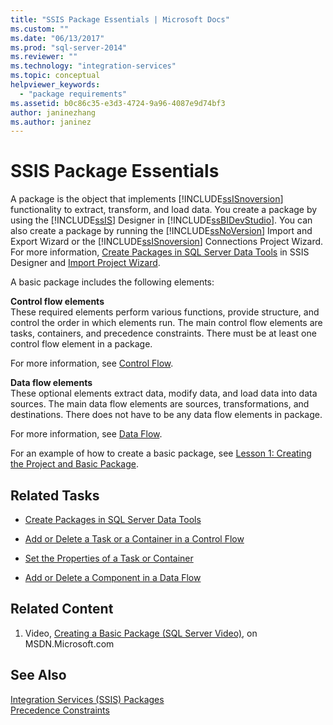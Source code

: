 ```yaml
---
title: "SSIS Package Essentials | Microsoft Docs"
ms.custom: ""
ms.date: "06/13/2017"
ms.prod: "sql-server-2014"
ms.reviewer: ""
ms.technology: "integration-services"
ms.topic: conceptual
helpviewer_keywords: 
  - "package requirements"
ms.assetid: b0c86c35-e3d3-4724-9a96-4087e9d74bf3
author: janinezhang
ms.author: janinez
---
```

# SSIS Package Essentials
  A package is the object that implements [!INCLUDE[ssISnoversion](../includes/ssisnoversion-md.md)] functionality to extract, transform, and load data. You create a package by using the [!INCLUDE[ssIS](../includes/ssis-md.md)] Designer in [!INCLUDE[ssBIDevStudio](../includes/ssbidevstudio-md.md)]. You can also create a package by running the [!INCLUDE[ssNoVersion](../includes/ssnoversion-md.md)] Import and Export Wizard or the [!INCLUDE[ssISnoversion](../includes/ssisnoversion-md.md)] Connections Project Wizard. For more information, [Create Packages in SQL Server Data Tools](create-packages-in-sql-server-data-tools.md) in SSIS Designer and [Import Project Wizard](../../2014/integration-services/import-project-wizard.md).  
  
 A basic package includes the following elements:  
  
 **Control flow elements**  
 These required elements perform various functions, provide structure, and control the order in which elements run. The main control flow elements are tasks, containers, and precedence constraints. There must be at least one control flow element in a package.  
  
 For more information, see [Control Flow](control-flow/control-flow.md).  
  
 **Data flow elements**  
 These optional elements extract data, modify data, and load data into data sources. The main data flow elements are sources, transformations, and destinations. There does not have to be any data flow elements in package.  
  
 For more information, see [Data Flow](data-flow/data-flow.md).  
  
 For an example of how to create a basic package, see [Lesson 1: Creating the Project and Basic Package](lesson-1-create-a-project-and-basic-package-with-ssis.md).  
  
## Related Tasks  
  
-   [Create Packages in SQL Server Data Tools](create-packages-in-sql-server-data-tools.md)  
  
-   [Add or Delete a Task or a Container in a Control Flow](control-flow/add-or-delete-a-task-or-a-container-in-a-control-flow.md)  
  
-   [Set the Properties of a Task or Container](../../2014/integration-services/set-the-properties-of-a-task-or-container.md)  
  
-   [Add or Delete a Component in a Data Flow](data-flow/add-or-delete-a-component-in-a-data-flow.md)  
  
## Related Content  
  
1.  Video, [Creating a Basic Package (SQL Server Video)](https://go.microsoft.com/fwlink/?LinkId=131023), on MSDN.Microsoft.com  
  
## See Also  
 [Integration Services &#40;SSIS&#41; Packages](../../2014/integration-services/integration-services-ssis-packages.md)   
 [Precedence Constraints](control-flow/precedence-constraints.md)  
  
  
